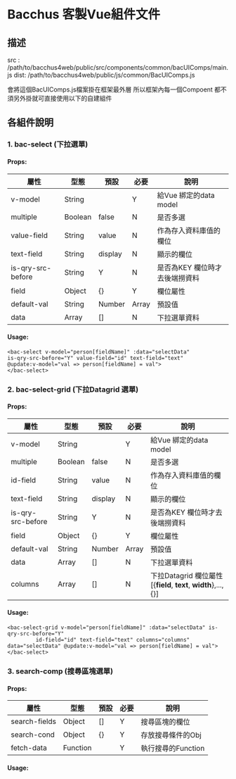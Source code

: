 Bacchus 客製Vue組件文件
===================

描述
-------------

src :   /path/to/bacchus4web/public/src/components/common/bacUIComps/main.js
dist:   /path/to/bacchus4web/public/js/common/BacUIComps.js

會將這個BacUIComps.js檔案掛在框架最外層
所以框架內每一個Compoent 都不須另外掛就可直接使用以下的自建組件



各組件說明
-------------
### 1. bac-select  (下拉選單)

####  Props:

| 屬性                | 型態      | 預設      | 必要    | 說明                 |
| ----------------- | ------- | ------- | ----- | ------------------ |
| v-model           | String  |         | Y     | 給Vue 綁定的data model |
| multiple          | Boolean | false   | N     | 是否多選               |
| value-field       | String  | value   | N     | 作為存入資料庫值的欄位        |
| text-field        | String  | display | N     | 顯示的欄位              |
| is-qry-src-before | String  | Y       | N     | 是否為KEY 欄位時才去後端撈資料  |
| field             | Object  | {}      | Y     | 欄位屬性               |
| default-val       | String  | Number  | Array | 預設值                |
| data              | Array   | []      | N     | 下拉選單資料             |
#### Usage: 

```
<bac-select v-model="person[fieldName]" :data="selectData"  
is-qry-src-before="Y" value-field="id" text-field="text" 
@update:v-model="val => person[fieldName] = val">
</bac-select>
```

### 2. bac-select-grid   (下拉Datagrid 選單)

#### Props:

| 屬性                | 型態      | 預設      | 必要    | 說明                                       |
| ----------------- | ------- | ------- | ----- | ---------------------------------------- |
| v-model           | String  |         | Y     | 給Vue 綁定的data model                       |
| multiple          | Boolean | false   | N     | 是否多選                                     |
| id-field          | String  | value   | N     | 作為存入資料庫值的欄位                              |
| text-field        | String  | display | N     | 顯示的欄位                                    |
| is-qry-src-before | String  | Y       | N     | 是否為KEY 欄位時才去後端撈資料                        |
| field             | Object  | {}      | Y     | 欄位屬性                                     |
| default-val       | String  | Number  | Array | 預設值                                      |
| data              | Array   | []      | N     | 下拉選單資料                                   |
| columns           | Array   | []      | N     | 下拉Datagrid 欄位屬性 [{**field**, **text**, **width**},...,{}] |



#### Usage: 
```
<bac-select-grid v-model="person[fieldName]" :data="selectData" is-qry-src-before="Y"
         id-field="id" text-field="text" columns="columns" data="selectData" @update:v-model="val => person[fieldName] = val"></bac-select>
```



### 3. search-comp (搜尋區塊選單)

#### Props:
| 屬性            | 型態       | 預設   | 必要   | 說明            |
| ------------- | -------- | ---- | ---- | ------------- |
| search-fields | Object   | []   | Y    | 搜尋區塊的欄位       |
| search-cond   | Object   | {}   | Y    | 存放搜尋條件的Obj    |
| fetch-data    | Function |      | Y    | 執行搜尋的Function |

#### Usage: 
